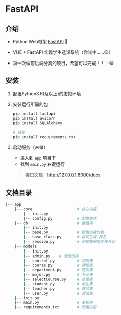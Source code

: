 # FastAPI

## 介绍
+ Python Web框架 [FastAPI](https://fastapi.tiangolo.com/zh/) 📖

+ VUE + FastAPI 实现学生选课系统（尝试中......😝）
+ 第一次做前后端分离的项目，希望可以完成！！！😁

## 安装

1. 配置Python3.6(及以上)的虚拟环境

2. 安装运行所需的包

   ```python
   pip install fastapi
   pip install uvicorn
   pip install SQLAlchemy
   
   # 或者
   pip install requirements.txt
   ```

3. 启动服务（未做）

   + 进入到 `app` 项目下
   + 找到 `main.py` 右键运行

   >接口文档：http://127.0.0.1:8000/docs

## 文档目录

```sh
|-- app
	|-- core					# 核心内容
		|-- init.py			    
		|-- config.py			# 配置文件
 	|-- db						# 数据库
 		|-- init.py			    
		|-- base.py				# 配置创建的表
		|-- base_class.py		# 自动生成 表名
		|-- session.py			# 创建数据库连接会话
	|-- models
		|-- init.py			    
		|-- admin.py	# 管理员表
		|-- control.py			# 控制表
		|-- course.py			# 课程表
		|-- department.py		# 院系表
		|-- major.py			# 专业表
		|-- selectCourse.py		# 选课表
		|-- student.py			# 学生表
		|-- teacher.py			# 教师表
		|-- user.py				# 调试表
	|-- init.py
	|-- main.py					# 主程序
	|-- requirements.txt		# 所需的包
```


